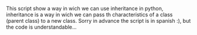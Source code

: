 This script show a way in wich we can use inheritance in python, inheritance is a way in wich we can pass th characteristics of a class (parent class) to a new class.
Sorry in advance the script is in spanish :), but the code is understandable...
